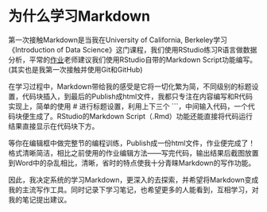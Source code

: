 为什么学习Markdown
====

第一次接触Markdown是当我在University of California, Berkeley学习《Introduction of Data Science》这门课程，我们使用RStudio练习R语言做数据分析，平常的[作业](https://github.com/zhechendai/compscix-415-2-assignments)老师建议我们使用RStudio自带的Markdown Script功能编写。(其实也是我第一次接触并使用Git和GitHub)

在学习过程中，Markdown带给我的感受是它将一切化繁为简，不同级别的标题设置，代码块插入，到最后的Publish成html文件，我都只专注在内容编写和R代码实现上，简单的使用 # 进行标题设置，利用上下三个 ```，中间输入代码，一个代码块便生成了。RStudio的Markdown Script（.Rmd）功能还能直接将代码运行结果直接显示在代码块下方。

等你在编辑框中做完整节的编程训练，Publish成一份html文件，作业便完成了！格式清晰简洁，相比之前使用的作业编辑方法——写完代码，输出结果后截图放置到Word中的杂乱相比，清晰，省时的特点使我十分青睐Markdown的写作功能。

因此，我决定系统的学习Markdown，更深入的去探索，并希望将Markdown变成我的主流写作工具。同时记录下学习笔记，也希望更多的人能看到，互相学习，对我的笔记提出建议。

